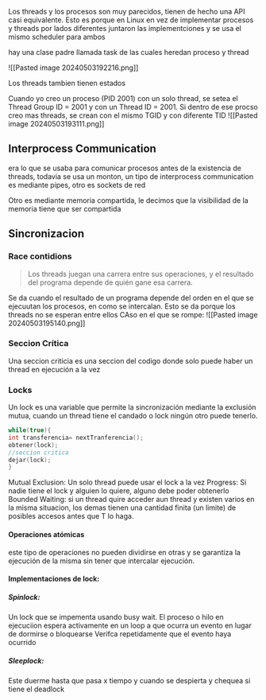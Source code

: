 Los threads y los procesos son muy parecidos, tienen de hecho una API casi equivalente. Esto es porque en Linux en vez de implementar procesos y threads por lados diferentes juntaron las implementciones y se usa el mismo scheduler para ambos

hay una clase padre llamada task de las cuales heredan proceso y thread

![[Pasted image 20240503192216.png]]

Los threads tambien tienen estados


Cuando yo creo un proceso (PID 2001) con un solo thread, se setea el Thread Group ID = 2001 y con un Thread ID = 2001. Si dentro de ese procso creo mas threads, se crean con el mismo TGID y con diferente TID ![[Pasted image 20240503193111.png]]


## Interprocess Communication
era lo que se usaba para comunicar procesos antes de la existencia de threads, todavia se usa un monton, un tipo de interprocess communication es mediante pipes, otro es sockets de red

Otro es mediante memoria compartida, le decimos que la visibilidad de la memoria tiene que ser compartida


## Sincronizacion
### Race contidions
>Los threads juegan una carrera entre sus operaciones, y el
resultado del programa depende de quién gane esa carrera.

Se da cuando el resultado de un programa depende del orden en el que se ejecuutan los procesos, en como se intercalan. 
Esto se da porque los threads no se esperan entre ellos 
CAso en el que se rompe:
![[Pasted image 20240503195140.png]]


### Seccion Crítica 
Una seccion criticia es una seccion del codigo donde solo puede haber un thread en ejecución a la vez 


### Locks
Un lock es una variable que permite la sincronización mediante la
exclusión mutua, cuando un thread tiene el candado o lock ningún
otro puede tenerlo.

```c
while(true){
int transferencia= nextTranferencia();
obtener(lock);
//seccion critica
dejar(lock);
}
```
Mutual Exclusion: Un solo thread puede usar el lock a la vez
Progress: Si nadie tiene el lock y alguien lo quiere, alguno debe poder obtenerlo
Bounded Waiting: si un thread quire acceder aun thread y existen varios en la misma situacion, los demas tienen una cantidad finita (un limite) de posibles accesos antes que T lo haga. 

#### Operaciones atómicas
este tipo de operaciones no pueden dividirse en otras
y se garantiza la ejecución de la misma sin tener que intercalar ejecución.

#### Implementaciones de lock:
##### Spinlock:
Un lock que se impementa usando busy wait. El proceso o hilo en ejecuciion espera activamente en un loop a que ocurra un evento en lugar de dormirse o bloquearse
 Verifca repetidamente que el evento haya ocurrido 

##### Sleeplock:
Este duerme hasta que pasa x tiempo y cuando se despierta y chequea si tiene el deadlock
